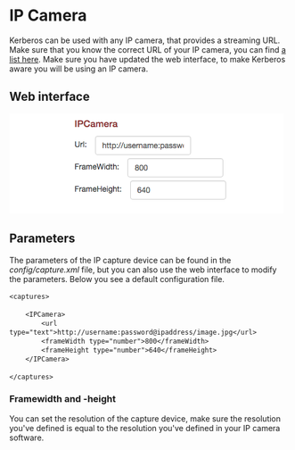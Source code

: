# IP Camera

Kerberos can be used with any IP camera, that provides a streaming URL. Make sure that you know the correct URL of your IP camera, you can find [a list here](http://www.ispyconnect.com/sources.aspx). Make sure you have updated the web interface, to make Kerberos aware you will be using an IP camera.

## Web interface 

![IP camera](2_ip-camera.png)

## Parameters

The parameters of the IP capture device can be found in the *config/capture.xml* file, but you can also use the web interface to modify the parameters. Below you see a default configuration file.

	<captures>

		<IPCamera>
            <url type="text">http://username:password@ipaddress/image.jpg</url>
            <frameWidth type="number">800</frameWidth>
            <frameHeight type="number">640</frameHeight>
        </IPCamera>
	    
	</captures>

### Framewidth and -height

You can set the resolution of the capture device, make sure the resolution you've defined is equal to the resolution you've defined in your IP camera software.